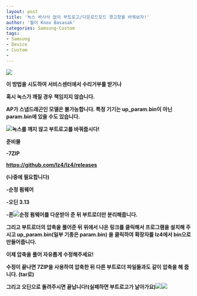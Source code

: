 ```yaml
---
layout: post
title: '녹스 바사삭 없이 부트로고/다운로드모드 경고창을 바꿔보자!'
author: '월이 Knox Basasak'
categories: Samsung-Custom
tags:
- Samsung
- Device
- Custom
-
---
```



<script> location.href='https://cafe.naver.com/develoid/857357' ; </script>

<p><img src="https://dthumb-phinf.pstatic.net/?src=%22https%3A%2F%2Fcafeptthumb-phinf.pstatic.net%2FMjAxNzEyMzFfMTg3%2FMDAxNTE0NzI0Mzk3NDM2.EjYQ-bdiG3LKFHRn75mQ7eBBKhVM5uj38GOVJgD1fykg.k0_RT99TaGnkWmNJGXAcRQJSpMijrzTByQNphac_hqEg.PNG.searphiel9%2F%25EA%25B2%258C%25EC%258B%259C%25EA%25B8%2580_%25EC%259E%2591%25EC%2584%25B1_%25EC%25A0%2584_%25EA%25BC%25AD_%25EC%259D%25BD%25EC%2596%25B4%25EC%25A3%25BC%25EC%2584%25B8%25EC%259A%2594_%2528IT_%25EC%2586%258C%25ED%2586%25B5_%25EA%25B2%258C%25EC%258B%259C%25ED%258C%2590.png%3Ftype%3Dw740%22&amp;type=cafe_wa740"><b></p><p>이 방법을 시도하여 서비스센터에서 수리거부를 받거나<b></p><p>혹시 녹스가 깨질 경우 책임지지 않습니다.</p><p>AP가 스냅드래곤인 모델은 불가능합니다. 특정 기기는 up_param.bin이 아닌 param.bin에 있을 수도 있습니다.</p><p><img src="https://cafeptthumb-phinf.pstatic.net/MjAxOTAzMTFfMTE0/MDAxNTUyMzA0NjM2Nzcy.D4b88b5llOIOdFsUcd39-fq4gEUIrJxuY6w_vY0kOsYg.ZPHEL-T22wxgGY-0QFjyDy8GsrjVLYdHcfSNKw5Ss5og.PNG.jisongsari/20190311_203810.png?type=w740"><b>녹스를 깨지 않고 부트로고를 바꿔줍시다!</p><p>준비물</p><p>-7ZIP<b></p><p><u><a href="https://github.com/lz4/lz4/releases">https://github.com/lz4/lz4/releases</a></u></p><p>(나중에 필요합니다)</p><p>-순정 펌웨어</p><p>-오딘 3.13</p><p>-폰<img src="https://cafeptthumb-phinf.pstatic.net/MjAxOTAzMTFfMTQ4/MDAxNTUyMzA1MDA4NTY4.jdQ6fKW6NwKK7zpOJJWQdgSu6ILSuHiSknhnx0gE8oog.eXyFn8naklng-m-GVNhd4xF8CVn30n1VY6dt8i6Mq_Mg.PNG.jisongsari/20190311_204808.png?type=w740">순정 펌웨어를 다운받아 준 뒤 부트로더만 분리해줍니다.</p><p>그리고 부트로더의 압축을 풀어준 뒤 위에서 나온 링크를 클릭해서 프로그램을 설치해 주시고 up_param.bin(일부 기종은 param.bin) 을 클릭하여 확장자를 lz4에서 bin으로 만들어줍니다.</p><p>이제 압축을 풀어 자유롭게 수정해주세요!</p><p>수정이 끝나면 7ZIP을 사용하여 압축한 뒤 다른 부트로더 파일들과도 같이 압축을 해 줍니다. (tar로)</p><p>그리고 오딘으로 돌려주시면 끝납니다!(실패하면 부트로고가 날아가요)<img src="https://cafeptthumb-phinf.pstatic.net/MjAxOTAzMTFfMjYg/MDAxNTUyMzA1MDA4OTc4.hMZ2uUzNCR5M5mrV-qO69Lqn44PaLDnx-p2Cnf06ovog.DN_7NHIfqT6GrHKfrtaq2uavw75WVJ2ucBp2qlO8hTEg.PNG.jisongsari/20190311_204801.png?type=w740"><img src="https://cafeptthumb-phinf.pstatic.net/MjAxOTAzMTFfNzgg/MDAxNTUyMzA1MDA5MjI0.sTUJmKu8uHYB_P-mIEwo9IfJpB3Q1LgBiWGHabvAVYgg.F3TakO74Gj4DTzUtLev4Ypa6fXuzDz3Ba5vGER5vHqMg.PNG.jisongsari/20190311_204346.png?type=w740"><b></p>

